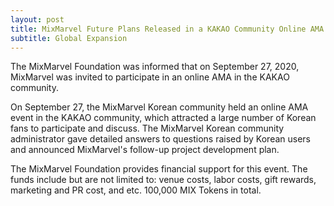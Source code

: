 ```yaml
---
layout: post
title: MixMarvel Future Plans Released in a KAKAO Community Online AMA Event
subtitle: Global Expansion
---
```


The MixMarvel Foundation was informed that on September 27, 2020, MixMarvel  was invited to participate in an online AMA in  the KAKAO community.

On September 27, the MixMarvel Korean community held an online AMA event in the KAKAO community, which attracted a large number of Korean fans to participate and discuss. The MixMarvel Korean community administrator gave detailed answers to questions raised by Korean users and announced MixMarvel's follow-up project development plan.

The MixMarvel Foundation provides financial support for this event. The funds include but are not limited to: venue costs, labor costs, gift rewards, marketing and PR cost, and etc. 100,000 MIX Tokens in total. 

